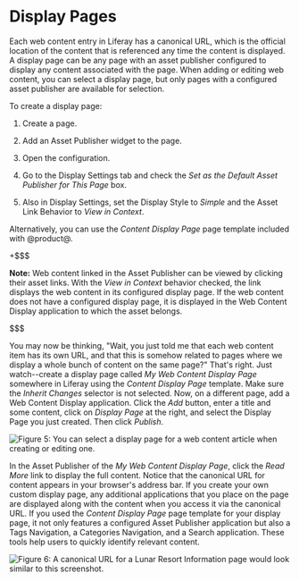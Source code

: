 # Display Pages [](id=content-display-pages)

Each web content entry in Liferay has a canonical URL, which is the official 
location of the content that is referenced any time the content is displayed. A 
display page can be any page with an asset publisher configured to display any 
content associated with the page. When adding or editing web content, you can 
select a display page, but only pages with a configured asset publisher are 
available for selection.

To create a display page:

1.  Create a page.

2.  Add an Asset Publisher widget to the page.

3.  Open the configuration.

4.  Go to the Display Settings tab and check the *Set as the Default Asset 
    Publisher for This Page* box.

5.  Also in Display Settings, set the Display Style to *Simple* and the Asset 
    Link Behavior to *View in Context*.

Alternatively, you can use the *Content Display Page* page template included with @product@.

+$$$

**Note:** Web content linked in the Asset Publisher can be viewed by clicking
their asset links. With the *View in Context* behavior checked, the link
displays the web content in its configured display page. If the web content does
not have a configured display page, it is displayed in the Web Content Display
application to which the asset belongs.

$$$

You may now be thinking, "Wait, you just told me that each web content item has
its own URL, and that this is somehow related to pages where we display a whole
bunch of content on the same page?" That's right. Just watch--create a display
page called *My Web Content Display Page* somewhere in Liferay using the
*Content Display Page* template. Make sure the *Inherit Changes* selector is not
selected. Now, on a different page, add a Web Content Display application. Click
the *Add* button, enter a title and some content, click on *Display Page* at the
right, and select the Display Page you just created. Then click *Publish*.

![Figure 5: You can select a display page for a web content article when creating or editing one.](../../../images/web-content-display-page.png)

In the Asset Publisher of the *My Web Content Display Page*, click the *Read
More* link to display the full content. Notice that the canonical URL for
content appears in your browser's address bar. If you create your own custom
display page, any additional applications that you place on the page are
displayed along with the content when you access it via the canonical URL. If
you used the *Content Display Page* page template for your display page, it not
only features a configured Asset Publisher application but also a Tags
Navigation, a Categories Navigation, and a Search application. These tools help
users to quickly identify relevant content.

![Figure 6: A canonical URL for a *Lunar Resort Information* page would look similar to this screenshot.](../../../images/web-content-canonical-url.png)
